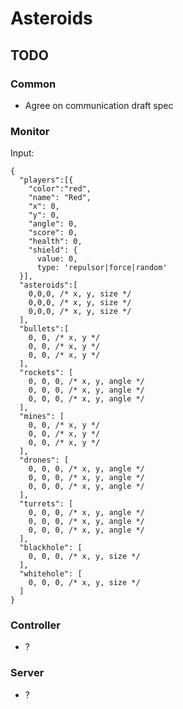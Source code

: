 # Asteroids

## TODO

### Common
* Agree on communication draft spec

### Monitor
Input:

    {
      "players":[{
        "color":"red",
        "name": "Red",
        "x": 0,
        "y": 0,
        "angle": 0,
        "score": 0,
        "health": 0,
        "shield": {
          value: 0,
          type: 'repulsor|force|random'
      }],
      "asteroids":[
        0,0,0, /* x, y, size */
        0,0,0, /* x, y, size */
        0,0,0, /* x, y, size */
      ],
      "bullets":[
        0, 0, /* x, y */
        0, 0, /* x, y */
        0, 0, /* x, y */
      ],
      "rockets": [
        0, 0, 0, /* x, y, angle */
        0, 0, 0, /* x, y, angle */
        0, 0, 0, /* x, y, angle */
      ],
      "mines": [
        0, 0, /* x, y */
        0, 0, /* x, y */
        0, 0, /* x, y */
      ],
      "drones": [
        0, 0, 0, /* x, y, angle */
        0, 0, 0, /* x, y, angle */
        0, 0, 0, /* x, y, angle */
      ],
      "turrets": [
        0, 0, 0, /* x, y, angle */
        0, 0, 0, /* x, y, angle */
        0, 0, 0, /* x, y, angle */
      ],
      "blackhole": [
        0, 0, 0, /* x, y, size */
      ],
      "whitehole": [
        0, 0, 0, /* x, y, size */
      ]
    }

### Controller
* ?

### Server
* ?

